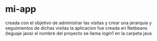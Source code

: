 # mi-app
creada con el objetivo de administrar las visitas y crear una jerarquia y seguimientos de dichas visitas
la aplicacion fue creada en Netbeans (leguaje java) el nombre del proyecto se llama login1 en la carpeta java

